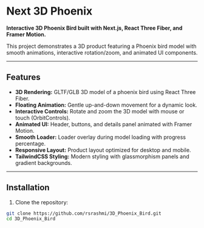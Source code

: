# Next 3D Phoenix

**Interactive 3D Phoenix Bird built with Next.js, React Three Fiber, and Framer Motion.**

This project demonstrates a 3D product featuring a Phoenix bird model with smooth animations, interactive rotation/zoom, and animated UI components.

---

## Features

- **3D Rendering:** GLTF/GLB 3D model of a phoenix bird using React Three Fiber.
- **Floating Animation:** Gentle up-and-down movement for a dynamic look.
- **Interactive Controls:** Rotate and zoom the 3D model with mouse or touch (OrbitControls).
- **Animated UI:** Header, buttons, and details panel animated with Framer Motion.
- **Smooth Loader:** Loader overlay during model loading with progress percentage.
- **Responsive Layout:** Product layout optimized for desktop and mobile.
- **TailwindCSS Styling:** Modern styling with glassmorphism panels and gradient backgrounds.

---

## Installation

1. Clone the repository:

```bash
git clone https://github.com/rsrashmi/3D_Phoenix_Bird.git
cd 3D_Phoenix_Bird
```
